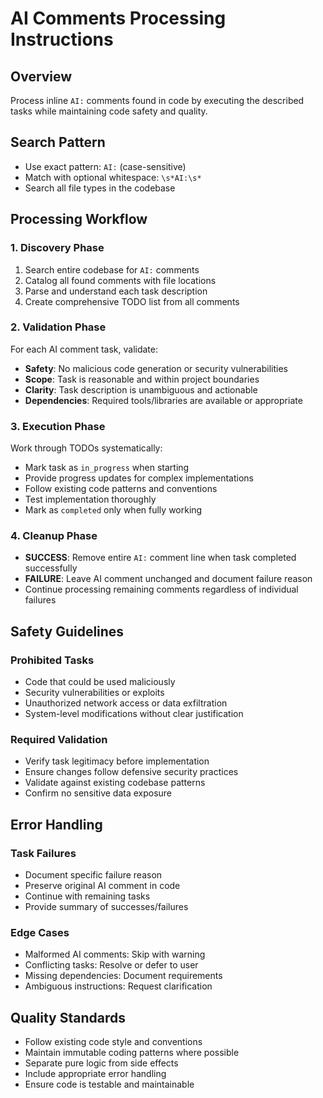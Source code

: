 # AI Comments Processing Instructions

## Overview
Process inline `AI:` comments found in code by executing the described tasks while maintaining code safety and quality.

## Search Pattern
- Use exact pattern: `AI:` (case-sensitive)
- Match with optional whitespace: `\s*AI:\s*`
- Search all file types in the codebase

## Processing Workflow

### 1. Discovery Phase
1. Search entire codebase for `AI:` comments
2. Catalog all found comments with file locations
3. Parse and understand each task description
4. Create comprehensive TODO list from all comments

### 2. Validation Phase
For each AI comment task, validate:
- **Safety**: No malicious code generation or security vulnerabilities
- **Scope**: Task is reasonable and within project boundaries  
- **Clarity**: Task description is unambiguous and actionable
- **Dependencies**: Required tools/libraries are available or appropriate

### 3. Execution Phase
Work through TODOs systematically:
- Mark task as `in_progress` when starting
- Provide progress updates for complex implementations
- Follow existing code patterns and conventions
- Test implementation thoroughly
- Mark as `completed` only when fully working

### 4. Cleanup Phase
- **SUCCESS**: Remove entire `AI:` comment line when task completed successfully
- **FAILURE**: Leave AI comment unchanged and document failure reason
- Continue processing remaining comments regardless of individual failures

## Safety Guidelines

### Prohibited Tasks
- Code that could be used maliciously
- Security vulnerabilities or exploits
- Unauthorized network access or data exfiltration
- System-level modifications without clear justification

### Required Validation
- Verify task legitimacy before implementation
- Ensure changes follow defensive security practices
- Validate against existing codebase patterns
- Confirm no sensitive data exposure

## Error Handling

### Task Failures
- Document specific failure reason
- Preserve original AI comment in code
- Continue with remaining tasks
- Provide summary of successes/failures

### Edge Cases
- Malformed AI comments: Skip with warning
- Conflicting tasks: Resolve or defer to user
- Missing dependencies: Document requirements
- Ambiguous instructions: Request clarification

## Quality Standards
- Follow existing code style and conventions
- Maintain immutable coding patterns where possible
- Separate pure logic from side effects
- Include appropriate error handling
- Ensure code is testable and maintainable
